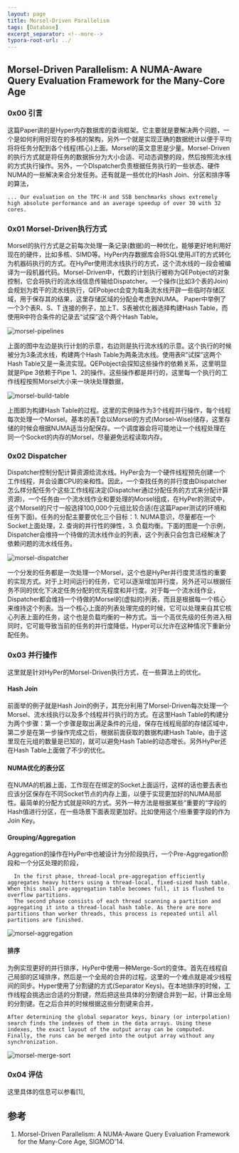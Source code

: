 ```yaml
---
layout: page
title: Morsel-Driven Parallelism
tags: [Database]
excerpt_separator: <!--more-->
typora-root-url: ../
---
```


## Morsel-Driven Parallelism: A NUMA-Aware Query Evaluation Framework for the Many-Core Age

### 0x00 引言

  这篇Paper讲的是Hyper内存数据库的查询框架。它主要就是要解决两个问题，一个是如何利用好现在的多核的架构，另外一个就是实现正确的数据统计以便于平均将将任务分配到各个线程(核心)上面。Morsel的英文意思是少量。Morsel-Driven的执行方式就是将任务的数据拆分为大小合适、可动态调整的段，然后按照流水线的方式执行操作。另外，一个DIspatcher负责根据任务执行的一些状态、硬件NUMA的一些解决来合分发任务。还有就是一些优化的Hash Join、分区和排序等的算法，

```
... Our evaluation on the TPC-H and SSB benchmarks shows extremely high absolute performance and an average speedup of over 30 with 32 cores.
```

### 0x01 Morsel-Driven执行方式

  Morsel的执行方式是之前每次处理一条记录(数据)的一种优化，能够更好地利用好现在的硬件，比如多核、SIMD等。HyPer内存数据库会将SQL使用JIT的方式转化为机器码执行的方式。在HyPer使用流水线执行的方式，这个流水线的一段会被编译为一段机器代码。Morsel-Driven中，代数的计划执行被称为QEPobject的对象控制，它会将执行的流水线信息传输给Dispatcher。一个操作(比如3个表的Join)会规划为若干的流水线执行，QEPobject会变为每条流水线开辟一些临时存储区域，用于保存其的结果，这里存储区域的分配会考虑到NUMA。 Paper中举例了一个3个表R、S、T 连接的例子，加上T、S表被优化器选择构建Hash Table，而使用R中符合条件的记录去“试探”这个两个Hash Table。

![morsel-pipelines](/assets/img/morsel-pipelines.png)

 上面的图中左边是执行计划的示意，右边则是执行流水线的示意。这个执行的时候被分为3条流水线，构建两个Hash Table为两条流水线。使用表R“试探”这两个Hash Table又是一条流实现。QEPobject会探知这些操作的依赖关系，这里明显就是Pipe 3依赖于Pipe 1、2的操作。这些操作都是并行的，这里每一个执行的工作线程按照Morsel大小来一块块处理数据，

![morsel-build-table](/assets/img/morsel-build-table.png)

  上图即为构建Hash Table的过程。这里的实例操作为3个线程并行操作，每个线程每次处理一个Morsel。基本的表T会以Morsel的方式(Morsel-Wise)储存，这里存储的时候会根据NUMA适当分配保存。一个调度器会将可能地让一个线程处理在同一个Socket的内存的Morsel，尽量避免远程读取内存。

### 0x02 Dispatcher

  Dispatcher控制分配计算资源给流水线。HyPer会为一个硬件线程预先创建一个工作线程，并会设置CPU的亲和性。因此，一个查找任务的并行度由Dispatcher怎么样分配任务个这些工作线程决定(Dispatcher通过分配任务的方式来分配计算资源)，一个任务由一个流水线作业和要处理的Morsel组成，在HyPer的测试中，这个Morsel的尺寸一般选择100,000个元组比较合适(在这篇Paper测试的环境和任务下面)。任务的分配主要要优化三个目标：1. NUMA意识，尽量都在一个Socket上面处理，2. 查询的并行性的弹性，3. 负载均衡。下面的图是一个示例，Dispatcher会维持一个待做的流水线作业的列表，这个列表只会包含已经解决了依赖问题的流水线任务。

![morsel-dispatcher](/assets/img/morsel-dispatcher.png)

  一个分发的任务都是一次处理一个Morsel，这个也是HyPer并行度灵活性的重要的实现方式。对于上时间运行的任务，它可以逐渐增加并行度，另外还可以根据任务不同的优化下决定任务分配的优先程度和并行度。对于每一个流水线作业，Dispatcher都会维持一个待做的Morsel的(虚拟的)列表，而且是根据每一个核心来维持这个列表。当一个核心上面的列表处理完成的时候，它可以处理来自其它核心列表上面的任务，这个也是负载均衡的一种方式。当一个高优先级的任务进入相同时，它可能导致当前的任务的并行度降低，Hyper可以允许在这种情况下重新分配任务。

### 0x03 并行操作

  这里就是针对HyPer的Morsel-Driven执行方式，在一些算法上的优化。

#### Hash Join

  前面举的例子就是Hash Join的例子，其充分利用了Morsel-Driven每次处理一个 Morsel、流水线执行以及多个线程并行执行的方式。在这里Hash Table的构建分为两个步骤：第一个步骤是取出满足条件的元组，保存在线程局部的存储区域中，第二步是在第一步操作完成之后，根据前面获取的数据构建Hash Table，由于这里现在元组的数量是已知的，就可以避免Hash Table的动态增长。另外HyPer还在Hash Table上面做了不少的优化。

#### NUMA优化的表分区

 在NUMA的机器上面，工作现在在绑定的Socket上面运行，这样的话也要去表也应该分区保存在不同Socket节点的内存上面，以便于实现更加好的NUMA局部性。最简单的分配方式就是RR的方式。另外一种方法是根据某些“重要的“字段的Hash值进行分区，在一些场景下面表现更加好。比如使用这个/些重要字段的作为Join Key。

#### Grouping/Aggregation

  Aggregation的操作在HyPer中也被设计为分阶段执行，一个Pre-Aggregation阶段和一个分区处理的阶段，

```
  In the first phase, thread-local pre-aggregation efficiently aggregates heavy hitters using a thread-local, fixed-sized hash table. When this small pre-aggregation table becomes full, it is flushed to overflow partitions.
  The second phase consists of each thread scanning a partition and aggregating it into a thread-local hash table. As there are more partitions than worker threads, this process is repeated until all partitions are finished. 
```

  ![morsel-aggregation](/assets/img/morsel-aggregation.png)

#### 排序

 为例实现更好的并行排序，HyPer中使用一种Merge-Sort的变体。首先在线程自己局部的区域排序，然后是一个全局的合并的过程。这里的一个难点就是减少线程间的同步。Hyper使用了分割键的方式(Separator Keys)。在本地排序的时候，工作线程会挑选出合适的分割键，然后把这些具体的分割键合并到一起，计算出全局的分割键。在之后合并的时候根据这些分割键来合并，

```
After determining the global separator keys, binary (or interpolation) search finds the indexes of them in the data arrays. Using these indexes, the exact layout of the output array can be computed. Finally, the runs can be merged into the output array without any synchronization.
```

![morsel-merge-sort](/assets/img/morsel-merge-sort.png)

### 0x04 评估

  这里具体的信息可以参看[1],

## 参考

1. Morsel-Driven Parallelism: A NUMA-Aware Query Evaluation Framework for the Many-Core Age, SIGMOD'14.

